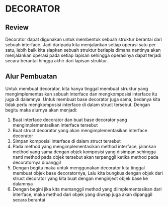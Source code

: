 # DECORATOR
## Review
Decorator dapat digunakan untuk membentuk sebuah struktur berantai dari sebuah interface. Jadi daripada kita menjalankan setiap operasi satu per satu, lebih baik kita siapkan sebuah struktur berlapis dimana nantinya akan menjalankan operasi pada setiap lapisan sehingga operasinya dapat terjadi secara berantai hingga akhir dari lapisan struktur.

## Alur Pembuatan
Untuk membuat decorator, kita hanya tinggal membuat struktur yang mengimplementasikan sebuah interface dan mengkomposisi interface itu juga di dalamnya. Untuk membuat base decorator juga sama, bedanya kita tidak perlu mengkomposisi interface di dalam struct tersebut. Dengan begitu maka alurnya akan menjadi:
1. Buat interface decorator dan buat base decorator yang mengimplementasikan interface tersebut
2. Buat struct decorator yang akan mengimplementasikan interface decorator
3. Simpan komposisi interface di dalam struct tersebut
4. Pada method yang mengimplementasikan method interface, jalankan method yang sama dengan objek komposisi yang disimpan sehingga nanti method pada objek tersebut akan terpanggil ketika method pada decoratornya dipanggil
5. Dengan begitu maka untuk menggunakan decorator kita tinggal membuat objek base decoratornya, Lalu kita bungkus dengan objek dari struct decorator yang kita buat dengan menginject objek base ke dalamnya
6. Dengan begini jika kita memanggil method yang diimplementasikan dari interface, maka method dari objek yang diwrap juga akan dipanggil secara berantai